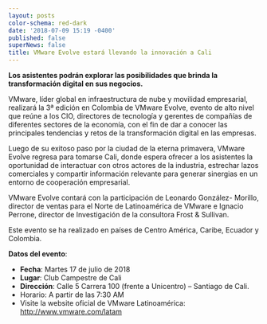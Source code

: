 ```yaml
---
layout: posts
color-schema: red-dark
date: '2018-07-09 15:19 -0400'
published: false
superNews: false
title: VMware Evolve estará llevando la innovación a Cali
---
```

**Los asistentes podrán explorar las posibilidades que brinda la transformación digital en sus negocios.**

VMware, líder global en infraestructura de nube y movilidad empresarial, realizará la 3ª edición en Colombia de VMware Evolve, evento de alto nivel que reúne a los CIO, directores de tecnología y gerentes de compañías de diferentes sectores de la economía, con el fin de dar a conocer las principales tendencias y retos de la transformación digital en las empresas.

Luego de su exitoso paso por la ciudad de la eterna primavera, VMware Evolve regresa para tomarse Cali, donde espera ofrecer a los asistentes la oportunidad de interactuar con otros actores de la industria, estrechar lazos comerciales y compartir información relevante para generar sinergias en un entorno de cooperación empresarial.

VMware Evolve contará con la participación de Leonardo González- Morillo, director de ventas para el Norte de Latinoamérica de VMware e Ignacio Perrone, director de Investigación de la consultora Frost & Sullivan.

Este evento se ha realizado en países de Centro América, Caribe, Ecuador y Colombia.

**Datos del evento**:
- **Fecha**: Martes 17 de julio de 2018
- **Lugar**:   Club Campestre de Cali 
- **Dirección**: Calle 5 Carrera 100 (frente a Unicentro) – Santiago de Cali.
- Horario: A partir de las 7:30 AM
- Visite la website oficial de VMware Latinoamérica: http://www.vmware.com/latam


